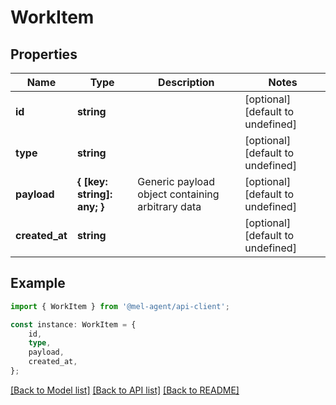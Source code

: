 # WorkItem


## Properties

Name | Type | Description | Notes
------------ | ------------- | ------------- | -------------
**id** | **string** |  | [optional] [default to undefined]
**type** | **string** |  | [optional] [default to undefined]
**payload** | **{ [key: string]: any; }** | Generic payload object containing arbitrary data | [optional] [default to undefined]
**created_at** | **string** |  | [optional] [default to undefined]

## Example

```typescript
import { WorkItem } from '@mel-agent/api-client';

const instance: WorkItem = {
    id,
    type,
    payload,
    created_at,
};
```

[[Back to Model list]](../README.md#documentation-for-models) [[Back to API list]](../README.md#documentation-for-api-endpoints) [[Back to README]](../README.md)
